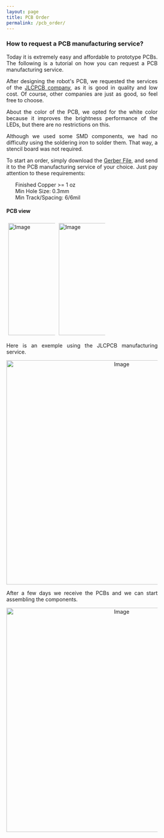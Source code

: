 ```yaml
---
layout: page
title: PCB Order
permalink: /pcb_order/
---
```

<style>
* {
  box-sizing: border-box;
}

.column {
  float: left;
  width: 33.33%;
  padding: 5px;
}

/* Clearfix (clear floats) */
.row::after {
  content: "";
  clear: both;
  display: table;
}
</style>

<h3>How to request a PCB manufacturing service?</h3>

<p align="justify">Today it is extremely easy and affordable to prototype PCBs. The following is a tutorial on how you can request a PCB manufacturing service.</p>

<p align="justify">After designing the robot's PCB, we requested the services of the <a href="https://jlcpcb.com" target="_blank" rel="noopener noreferrer">JLCPCB company</a>, as it is good in quality and low cost. 
  Of course, other companies are just as good, so feel free to choose.</p>
  
<p align="justify">About the color of the PCB, we opted for the white color because it improves the brightness performance of the LEDs, but there are no restrictions on this.</p>
  
<p align="justify">Although we used some SMD components, we had no difficulty using the soldering iron to solder them. That way, a stencil board was not required.</p>

<p align="justify">To start an order, simply download the <a href="https://github.com/verlab/hero_common/blob/nodemcu/hero_resources/schematic/EAGLE/projects/hero_v2.6/board_2022-04-20.zip" target="_blank" rel="noopener noreferrer">Gerber File</a>, and send it to the PCB manufacturing service of your choice. Just pay attention to these requirements:</p>

 <ul class="fa-ul" style="list-style: none;">
  <li> Finished Copper >= 1 oz</li>
  <li> Min Hole Size: 0.3mm</li>
  <li> Min Track/Spacing: 6/6mil</li>
 </ul>
 
 <h4>PCB view</h4>
 <div class="row">
  <div class="column">
    <img src="https://user-images.githubusercontent.com/14208261/167929288-c28a8c2d-f3f0-4023-b38a-1e36fa129a3e.svg" alt="Image" width="300">
  </div>
  <div class="column">
    <img src="https://user-images.githubusercontent.com/14208261/167929288-c28a8c2d-f3f0-4023-b38a-1e36fa129a3e.svg" alt="Image" width="300">
  </div>
</div>

<p align="justify">Here is an exemple using the JLCPCB manufacturing service.</p>

<p align="center"><img src="https://user-images.githubusercontent.com/14208261/167928212-f264abf8-bd7c-41f0-a239-05c4a3284ae5.gif" alt="Image" width="600"></p>


<p align="justify">After a few days we receive the PCBs and we can start assembling the components.</p>
<p align="center"><img src="https://user-images.githubusercontent.com/14208261/167909052-f92410ec-06e9-4d90-a296-35aeae01de86.png" alt="Image" width="600"></p>

